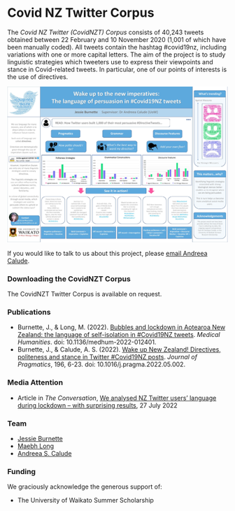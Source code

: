 # Covid NZ Twitter Corpus 
The *Covid NZ Twitter (CovidNZT) Corpus* consists of 40,243 tweets obtained between 22 February and 10 November 2020 (1,001 of which have been manually coded). All tweets contain the hashtag #covid19nz, including variations with one or more capital letters. The aim of the project is to study linguistic strategies which tweeters use to express their viewpoints and stance in Covid-related tweets. In particular, one of our points of interests is the use of directives.

<img src="../pics/covid_poster.jpg" alt="Covid19NZ Poster"/>

If you would like to talk to us about this project, please [email Andreea Calude](mailto:andreea@waikato.ac.nz).

### Downloading the CovidNZT Corpus
The CovidNZT Twitter Corpus is available on request. 

### Publications
- Burnette, J., & Long, M. (2022). [Bubbles and lockdown in Aotearoa New Zealand: the language of self-isolation in #Covid19NZ tweets](https://mh.bmj.com/content/early/2022/07/27/medhum-2022-012401). *Medical Humanities*. doi: 10.1136/medhum-2022-012401.
- Burnette, J., & Calude, A. S. (2022). [Wake up New Zealand! Directives, politeness and stance in Twitter #Covid19NZ posts](https://www.sciencedirect.com/science/article/abs/pii/S0378216622001266). *Journal of Pragmatics*, 196, 6-23. doi: 10.1016/j.pragma.2022.05.002.

### Media Attention

- Article in *The Conversation*, [We analysed NZ Twitter users’ language during lockdown – with surprising results](https://theconversation.com/we-analysed-nz-twitter-users-language-during-lockdown-with-surprising-results-187520), 27 July 2022

### Team

- [Jessie Burnette](https://www.linkedin.com/in/jessie-burnette-9b243933?lipi=urn%3Ali%3Apage%3Ad_flagship3_profile_view_base_contact_details%3B5mMkT4FJT5qBJPmE8W8UzA%3D%3D)
- [Maebh Long](https://www.waikato.ac.nz/fass/about/staff/mlong)
- [Andreea S. Calude](https://www.calude.net/andreea/)

### Funding
We graciously acknowledge the generous support of:

- The University of Waikato Summer Scholarship
